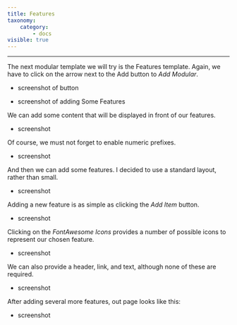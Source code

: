 ```yaml
---
title: Features
taxonomy:
    category:
        - docs
visible: true
---
```


---

The next modular template we will try is the Features template. Again, we have to click on the arrow next to the Add button to _Add Modular_.

- screenshot of button

- screenshot of adding Some Features

We can add some content that will be displayed in front of our features.

- screenshot

Of course, we must not forget to enable numeric prefixes.

- screenshot

And then we can add some features. I decided to use a standard layout, rather than small.

- screenshot

Adding a new feature is as simple as clicking the _Add Item_ button.

- screenshot

Clicking on the _FontAwesome Icons_ provides a number of possible icons to represent our chosen feature.

- screenshot

We can also provide a header, link, and text, although none of these are required.

- screenshot

After adding several more features, out page looks like this:

- screenshot